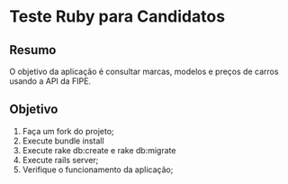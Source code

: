 # Teste Ruby para Candidatos

## Resumo

O objetivo da aplicação é consultar marcas, modelos e preços de carros usando a API da FIPE.

## Objetivo

1. Faça um fork do projeto;
2. Execute bundle install
3. Execute rake db:create e rake db:migrate
4. Execute rails server;
5. Verifique o funcionamento da aplicação;

